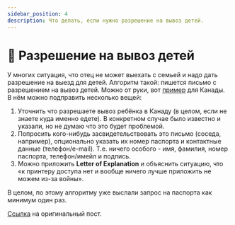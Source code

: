 ```yaml
---
sidebar_position: 4
description: Что делать, если нужно разрешение на вывоз детей.
---
```


# 👶 Разрешение на вывоз детей

У многих ситуация,  что отец не может выехать с семьей и надо дать разрешение на выезд для детей.
Алгоритм такой: пишется письмо с разрешением на вывоз детей. Можно от руки, вот [пример](https://travel.gc.ca/docs/child/consent-letter_lettre-consentement-eng.pdf) для Канады. В нём можно подправить несколько вещей:
1. Уточнить что разрешаете вывоз ребёнка в Канаду (в целом, если не знаете куда именно едете). В конкретном случае было известно и указали, но не думаю что это будет проблемой.
2. Попросить кого-нибудь засвидетельствовать это письмо (соседа, например), опционально указать их номер паспорта и контактные данные (телефон/e-mail). Т.е. ничего особого - имя, фамилия, номер паспорта, телефон/имейл и подпись.
3. Можно приложить **Letter of Explanation**  и объяснить ситуацию, что «к принтеру доступа нет и вообще ничего лучше приложить не можем из-за войны».  

В целом, по этому алгоритму уже выслали запрос на паспорта как минимум один раз.

[Ссылка](https://t.me/UAtoCanada/14948) на оригинальный пост.